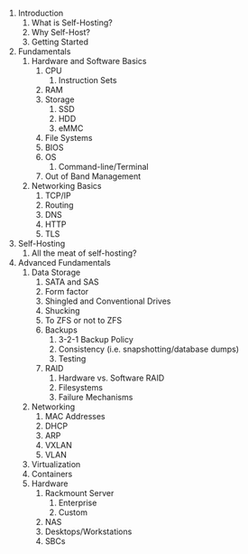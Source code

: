 1. Introduction
    1. What is Self-Hosting?
    2. Why Self-Host?
    3. Getting Started
2. Fundamentals
    1. Hardware and Software Basics
        1. CPU
            1. Instruction Sets
        3. RAM
        4. Storage
            1. SSD
            2. HDD
            3. eMMC
        5. File Systems
        6. BIOS
        7. OS
            1. Command-line/Terminal
        8. Out of Band Management
    5. Networking Basics
        1. TCP/IP
        2. Routing
        3. DNS
        4. HTTP
        5. TLS
3. Self-Hosting
    1. All the meat of self-hosting?
4. Advanced Fundamentals
    1. Data Storage
        1. SATA and SAS
        2. Form factor
        3. Shingled and Conventional Drives
        4. Shucking
        5. To ZFS or not to ZFS
        6. Backups
            1. 3-2-1 Backup Policy
            2. Consistency (i.e. snapshotting/database dumps)
            3. Testing 
        8. RAID
            1. Hardware vs. Software RAID
            2. Filesystems
            3. Failure Mechanisms
    2. Networking
        1. MAC Addresses
        2. DHCP
        3. ARP
        4. VXLAN
        5. VLAN
    3. Virtualization
    4. Containers
    5. Hardware
        1. Rackmount Server
            1. Enterprise
            2. Custom
        2. NAS
        3. Desktops/Workstations
        4. SBCs
